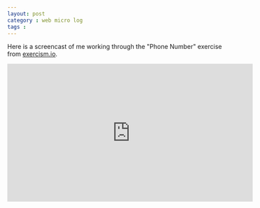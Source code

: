 ```yaml
---
layout: post
category : web micro log
tags : 
---
```


Here is a screencast of me working through the "Phone Number" exercise from [exercism.io](http://exercism.io/getting-started). 

<iframe width="560" height="315" src="https://www.youtube.com/embed/I-5ShO6v4yU" frameborder="0" allowfullscreen></iframe>

